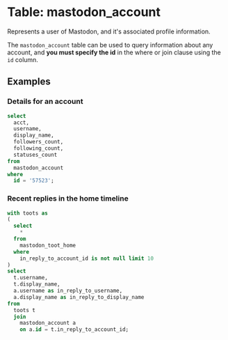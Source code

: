 # Table: mastodon_account

Represents a user of Mastodon, and it's associated profile information.

The `mastodon_account` table can be used to query information about any account, and **you must specify the id** in the where or join clause using the `id` column.

## Examples

### Details for an account

```sql
select
  acct,
  username,
  display_name,
  followers_count,
  following_count,
  statuses_count
from
  mastodon_account
where
  id = '57523';
```

### Recent replies in the home timeline

```sql
with toots as 
(
  select
    * 
  from
    mastodon_toot_home 
  where
    in_reply_to_account_id is not null limit 10 
)
select
  t.username,
  t.display_name,
  a.username as in_reply_to_username,
  a.display_name as in_reply_to_display_name 
from
  toots t 
  join
    mastodon_account a 
    on a.id = t.in_reply_to_account_id;
```
